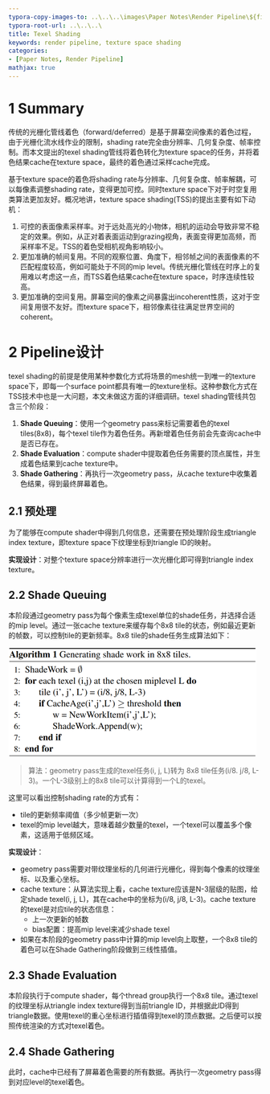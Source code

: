 ```yaml
---
typora-copy-images-to: ..\..\..\images\Paper Notes\Render Pipeline\${filename}.assets
typora-root-url: ..\..\..\
title: Texel Shading
keywords: render pipeline, texture space shading
categories:
- [Paper Notes, Render Pipeline]
mathjax: true
---
```


# 1 Summary

传统的光栅化管线着色（forward/deferred）是基于屏幕空间像素的着色过程，由于光栅化流水线作业的限制，shading rate完全由分辨率、几何复杂度、帧率控制。而本文提出的texel shading管线将着色转化为texture space的任务，并将着色结果cache在texture space，最终的着色通过采样cache完成。

基于texture space的着色将shading rate与分辨率、几何复杂度、帧率解耦，可以每像素调整shading rate，变得更加可控。同时texture space下对于时空复用类算法更加友好。概况地讲，texture space shading(TSS)的提出主要有如下动机：

1. 可控的表面像素采样率。对于远处高光的小物体，相机的运动会导致非常不稳定的效果。例如，从正对着表面运动到grazing视角，表面变得更加高频，而采样率不足。TSS的着色受相机视角影响较小。
2. 更加准确的帧间复用。不同的观察位置、角度下，相邻帧之间的表面像素的不匹配程度较高，例如可能处于不同的mip level。传统光栅化管线在时序上的复用难以考虑这一点，而TSS着色结果cache在texture space，时序连续性较高。
3. 更加准确的空间复用。屏幕空间的像素之间暴露出incoherent性质，这对于空间复用很不友好。而texture space下，相邻像素往往满足世界空间的coherent。

# 2 Pipeline设计

texel shading的前提是使用某种参数化方式将场景的mesh统一到唯一的texture space下，即每一个surface point都具有唯一的texture坐标。这种参数化方式在TSS技术中也是一大问题，本文未做这方面的详细调研。texel shading管线共包含三个阶段：

1. **Shade Queuing**：使用一个geometry pass来标记需要着色的texel tiles(8x8)，每个texel tile作为着色任务。再新增着色任务前会先查询cache中是否已存在。
2. **Shade Evaluation**：compute shader中提取着色任务需要的顶点属性，并生成着色结果到cache texture中。
3. **Shade Gathering**：再执行一次geometry pass，从cache texture中收集着色结果，得到最终屏幕着色。

## 2.1 预处理

为了能够在compute shader中得到几何信息，还需要在预处理阶段生成triangle index texture，即texture space下纹理坐标到triangle ID的映射。

**实现设计**：对整个texture space分辨率进行一次光栅化即可得到triangle index texture。

## 2.2 Shade Queuing

本阶段通过geometry pass为每个像素生成texel单位的shade任务，并选择合适的mip level。通过一张cache texture来缓存每个8x8 tile的状态，例如最近更新的帧数，可以控制tile的更新频率。8x8 tile的shade任务生成算法如下：

<img src="/images/Paper Notes/Render Pipeline/Texel Shading.assets/image-20230703182339279.png" alt="image-20230703182339279" style="zoom: 50%;" />

> 算法：geometry pass生成的texel任务(i, j, L)转为 8x8 tile任务(i/8. j/8, L-3)。一个L-3级别上的8x8 tile可以计算得到一个L的texel。

这里可以看出控制shading rate的方式有：

- tile的更新频率阈值（多少帧更新一次）
- texel的mip level越大，意味着越少数量的texel，一个texel可以覆盖多个像素，这适用于低频区域。

**实现设计**：

- geometry pass需要对带纹理坐标的几何进行光栅化，得到每个像素的纹理坐标、以及重心坐标。
- cache texture：从算法实现上看，cache texture应该是N-3层级的贴图，给定shade texel(i, j, L)，其在cache中的坐标为(i/8, j/8, L-3)。cache texture的texel是对应tile的状态信息：
  - 上一次更新的帧数
  - bias配置：提高mip level来减少shade texel
- 如果在本阶段的geometry pass中计算的mip level向上取整，一个8x8 tile的着色可以在Shade Gathering阶段做到三线性插值。

## 2.3 Shade Evaluation

本阶段执行于compute shader，每个thread group执行一个8x8 tile。通过texel的纹理坐标从triangle index texture得到当前triangle ID，并根据此ID得到triangle数据。使用texel的重心坐标进行插值得到texel的顶点数据。之后便可以按照传统渲染的方式对texel着色。

## 2.4 Shade Gathering

此时，cache中已经有了屏幕着色需要的所有数据。再执行一次geometry pass得到对应level的texel着色。